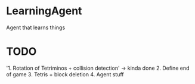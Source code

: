 # LearningAgent
Agent that learns things

# TODO
'1. Rotation of Tetriminos + collision detection' -> kinda done
2. Define end of game
3. Tetris + block deletion
4. Agent stuff